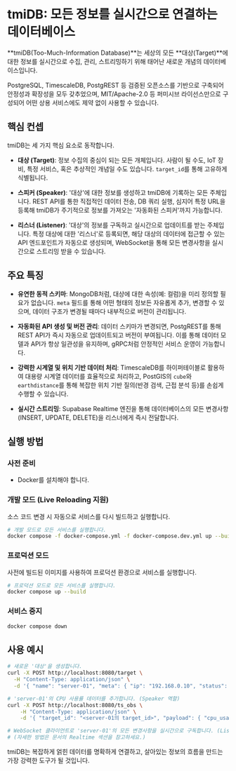 # tmiDB: 모든 정보를 실시간으로 연결하는 데이터베이스

**tmiDB(Too-Much-Information Database)**는 세상의 모든 **대상(Target)**에 대한 정보를 실시간으로 수집, 관리, 스트리밍하기 위해 태어난 새로운 개념의 데이터베이스입니다.

PostgreSQL, TimescaleDB, PostgREST 등 검증된 오픈소스를 기반으로 구축되어 안정성과 확장성을 모두 갖추었으며, MIT/Apache-2.0 등 퍼미시브 라이선스만으로 구성되어 어떤 상용 서비스에도 제약 없이 사용할 수 있습니다.

## 핵심 컨셉

tmiDB는 세 가지 핵심 요소로 동작합니다.

- **대상 (Target)**: 정보 수집의 중심이 되는 모든 개체입니다. 사람이 될 수도, IoT 장비, 특정 서비스, 혹은 추상적인 개념일 수도 있습니다. `target_id`를 통해 고유하게 식별됩니다.

- **스피커 (Speaker)**: '대상'에 대한 정보를 생성하고 tmiDB에 기록하는 모든 주체입니다. REST API를 통한 직접적인 데이터 전송, DB 쿼리 실행, 심지어 특정 URL을 등록해 tmiDB가 주기적으로 정보를 가져오는 '자동화된 스피커'까지 가능합니다.

- **리스너 (Listener)**: '대상'의 정보를 구독하고 실시간으로 업데이트를 받는 주체입니다. 특정 대상에 대한 '리스너'로 등록되면, 해당 대상의 데이터에 접근할 수 있는 API 엔드포인트가 자동으로 생성되며, WebSocket을 통해 모든 변경사항을 실시간으로 스트리밍 받을 수 있습니다.

## 주요 특징

- **유연한 동적 스키마**: MongoDB처럼, 대상에 대한 속성(예: 컬럼)을 미리 정의할 필요가 없습니다. `meta` 필드를 통해 어떤 형태의 정보든 자유롭게 추가, 변경할 수 있으며, 데이터 구조가 변경될 때마다 내부적으로 버전이 관리됩니다.

- **자동화된 API 생성 및 버전 관리**: 데이터 스키마가 변경되면, PostgREST를 통해 REST API가 즉시 자동으로 업데이트되고 버전이 부여됩니다. 이를 통해 데이터 모델과 API가 항상 일관성을 유지하며, gRPC처럼 안정적인 서비스 운영이 가능합니다.

- **강력한 시계열 및 위치 기반 데이터 처리**: TimescaleDB를 하이퍼테이블로 활용하여 대용량 시계열 데이터를 효율적으로 처리하고, PostGIS의 `cube`와 `earthdistance`를 통해 복잡한 위치 기반 질의(반경 검색, 근접 분석 등)를 손쉽게 수행할 수 있습니다.

- **실시간 스트리밍**: Supabase Realtime 엔진을 통해 데이터베이스의 모든 변경사항(INSERT, UPDATE, DELETE)을 리스너에게 즉시 전달합니다.

## 실행 방법

### 사전 준비

- Docker를 설치해야 합니다.

### 개발 모드 (Live Reloading 지원)

소스 코드 변경 시 자동으로 서비스를 다시 빌드하고 실행합니다.

```bash
# 개발 모드로 모든 서비스를 실행합니다.
docker compose -f docker-compose.yml -f docker-compose.dev.yml up --build
```

### 프로덕션 모드

사전에 빌드된 이미지를 사용하여 프로덕션 환경으로 서비스를 실행합니다.

```bash
# 프로덕션 모드로 모든 서비스를 실행합니다.
docker compose up --build
```

### 서비스 중지

```bash
docker compose down
```

## 사용 예시

```bash
# 새로운 '대상'을 생성합니다.
curl -X POST http://localhost:8080/target \
  -H "Content-Type: application/json" \
  -d '{ "name": "server-01", "meta": { "ip": "192.168.0.10", "status": "online" } }'

# 'server-01'의 CPU 사용률 데이터를 추가합니다. (Speaker 역할)
curl -X POST http://localhost:8080/ts_obs \
    -H "Content-Type: application/json" \
    -d '{ "target_id": "<server-01의 target_id>", "payload": { "cpu_usage": 15.5 } }'

# WebSocket 클라이언트로 'server-01'의 모든 변경사항을 실시간으로 구독합니다. (Listener 역할)
# (자세한 방법은 문서의 Realtime 섹션을 참고하세요.)
```

tmiDB는 복잡하게 얽힌 데이터를 명확하게 연결하고, 살아있는 정보의 흐름을 만드는 가장 강력한 도구가 될 것입니다.
